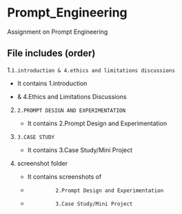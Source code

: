 # Prompt_Engineering
Assignment on Prompt Engineering
## File includes (order)
1.`1.introduction & 4.ethics and limitations discussions` 

   - It contains 1.introduction
     
   - &           4.Ethics and Limitations Discussions

2. `2.PROMPT DESIGN AND EXPERIMENTATION`

   - It contains 2.Prompt Design and Experimentation
   
4. `3.CASE STUDY`
   
   - It contains 3.Case Study/Mini Project
6. screenshot folder
   
   - It contains screenshots of
   -              2.Prompt Design and Experimentation
   -              3.Case Study/Mini Project
   
